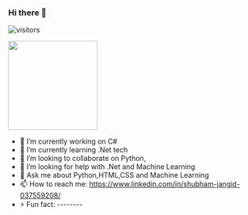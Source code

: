 ### Hi there 👋


![visitors](https://visitor-badge.glitch.me/badge?page_id=page.id)


<img height="180em" src="https://github-readme-stats.vercel.app/api?username=Zero-stack-0&show_icons=true&hide_border=true&&count_private=true&include_all_commits=true" />


- 🔭 I’m currently working on C#
- 🌱 I’m currently learning .Net tech
- 👯 I’m looking to collaborate on Python,
- 🤔 I’m looking for help with .Net and Machine Learning
- 💬 Ask me about Python,HTML,CSS and Machine Learning
- 📫 How to reach me: https://www.linkedin.com/in/shubham-jangid-037559208/
- ⚡ Fun fact: --------

